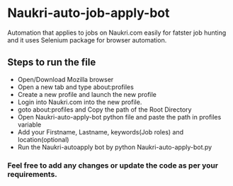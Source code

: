 # Naukri-auto-job-apply-bot
Automation that applies to jobs on Naukri.com easily for fatster job hunting and it uses Selenium package for browser automation.

## Steps to run the file

- Open/Download Mozilla browser
- Open a new tab and type about:profiles
- Create a new profile and launch the new profile
- Login into Naukri.com into the new profile.
- goto about:profiles and Copy the path of the Root Directory
- Open Naukri-auto-apply-bot python file and paste the path in profiles variable
- Add your Firstname, Lastname, keywords(Job roles) and location(optional)
- Run the Naukri-autoapply bot by python Naukri-auto-apply-bot.py

### Feel free to add any changes or update the code as per your requirements.
